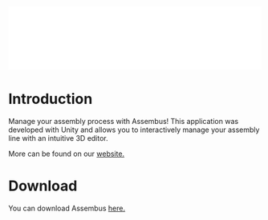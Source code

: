 ![alt text](docs/img/assembus-logo-text.png)

# Introduction

Manage your assembly process with Assembus!
This application was developed with Unity and allows you to interactively manage your assembly
line with an intuitive 3D editor.

More can be found on our [website.](https://weichwarenprojekt.github.io/Assembus)

# Download

You can download Assembus [here.](https://weichwarenprojekt.github.io/Assembus/download.html)